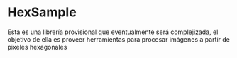 # HexSample
Esta es una librería provisional que eventualmente será complejizada, el objetivo de ella es proveer herramientas para procesar imágenes a partir de pixeles hexagonales 
